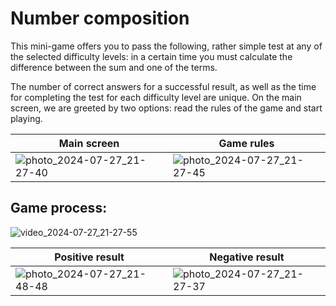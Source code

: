 # Number composition
This mini-game offers you to pass the following, rather simple test at any of the selected difficulty levels: in a certain time you must calculate the difference between the sum and one of the terms.  

The number of correct answers for a successful result, as well as the time for completing the test for each difficulty level are unique.
On the main screen, we are greeted by two options: read the rules of the game and start playing.  

| Main screen | Game rules |
| ----------- | ---------- |
| ![photo_2024-07-27_21-27-40](https://github.com/user-attachments/assets/1de35804-824b-4b3a-b58a-7170aafb2ad7) | ![photo_2024-07-27_21-27-45](https://github.com/user-attachments/assets/9b12784d-7ec7-49d0-9dc5-e4c74f73ee7d)|

## Game process:   

![video_2024-07-27_21-27-55](https://github.com/user-attachments/assets/dba15205-0353-424c-8c44-e40a52be62da)

| Positive result | Negative result |
| --------------- | --------------- |
| ![photo_2024-07-27_21-48-48](https://github.com/user-attachments/assets/3fd68ba0-0aba-4df7-b541-6c416c88879f) | ![photo_2024-07-27_21-27-37](https://github.com/user-attachments/assets/edbb1949-82f2-4f5c-bb23-5c577a20e30a) |



